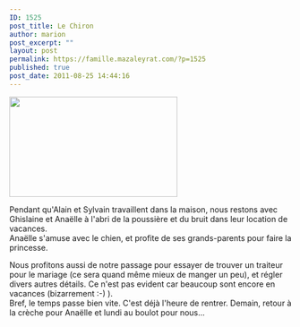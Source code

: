 ```yaml
---
ID: 1525
post_title: Le Chiron
author: marion
post_excerpt: ""
layout: post
permalink: https://famille.mazaleyrat.com/?p=1525
published: true
post_date: 2011-08-25 14:44:16
---
```

<a href="http://famille.mazaleyrat.com/wp-content/uploads/2011/08/wpid-IMAG0663.jpg"><img src="http://famille.mazaleyrat.com/wp-content/uploads/2011/08/wpid-IMAG0663-300x179.jpg" alt="" title="wpid-IMAG0663.jpg" width="300" height="179" class="alignleft size-medium wp-image-1524" /></a><p>Pendant qu'Alain et Sylvain travaillent dans la maison, nous restons avec Ghislaine et Anaëlle à l'abri de la poussière et du bruit dans leur location de vacances. <br>
Anaëlle s'amuse avec le chien, et profite de ses grands-parents pour faire la princesse.</p>
<p>Nous profitons aussi de notre passage pour essayer de trouver un traiteur pour le mariage (ce sera quand même mieux de manger un peu), et régler divers autres détails. Ce n'est pas evident car beaucoup sont encore en vacances (bizarrement :-) ). <br>
Bref, le temps passe bien vite. C'est déjà l'heure de rentrer. Demain, retour à la crèche pour Anaëlle et lundi au boulot pour nous... </p>